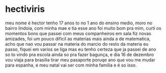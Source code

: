# hectiviris
meu nome é hector tenho 17 anos to no 1 ano do ensino medio, moro no bairro lindoia, com minha mae e tia esse ano foi muito bom pra mim, curti os momentos bons que passei com meus companheiros em sala fiz novas amizades, foi um pouco dificil as materias mais ainda a de matematica, acho que nao vou passar na materia do marcio do resto da materia eu passo, fiquei em varios se liga mas eu tenho certeza que ja passei de ano so to vindo pra escola ainda so pra fazer bagunça, e dia 16 de dezembro vou viaja para brasilia tirar meu pasaporte poruqe ano que vou me mudar para espanha, e meu natal vai ser com minha familia e é so isso.
